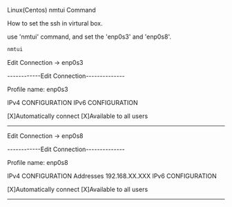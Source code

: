 Linux(Centos) nmtui Command

How to set the ssh in virtural box.

use 'nmtui' command, and set the 'enp0s3' and 'enp0s8'.
``` bash
nmtui
```

Edit Connection -> enp0s3

------------Edit Connection--------------

Profile name: enp0s3

IPv4 CONFIGURATION <Automatic>
IPv6 CONFIGURATION <Ignore>

[X]Automatically connect
[X]Available to all users

----------------------------------------

Edit Connection -> enp0s8

------------Edit Connection--------------

Profile name: enp0s8

IPv4 CONFIGURATION <Manual>
     Addresses 192.168.XX.XXX
IPv6 CONFIGURATION <Ignore>

[X]Automatically connect
[X]Available to all users

----------------------------------------

